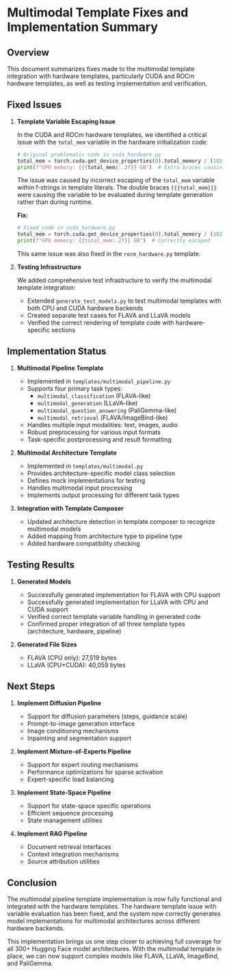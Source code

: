 # Multimodal Template Fixes and Implementation Summary

## Overview

This document summarizes fixes made to the multimodal template integration with hardware templates, particularly CUDA and ROCm hardware templates, as well as testing implementation and verification.

## Fixed Issues

1. **Template Variable Escaping Issue**

   In the CUDA and ROCm hardware templates, we identified a critical issue with the `total_mem` variable in the hardware initialization code:

   ```python
   # Original problematic code in cuda_hardware.py
   total_mem = torch.cuda.get_device_properties(0).total_memory / (1024 * 1024 * 1024)
   print(f"GPU memory: {{{total_mem}:.2f}} GB")  # Extra braces causing evaluation at template generation time
   ```

   The issue was caused by incorrect escaping of the `total_mem` variable within f-strings in template literals. The double braces `{{{total_mem}}}` were causing the variable to be evaluated during template generation rather than during runtime.

   **Fix:**
   ```python
   # Fixed code in cuda_hardware.py
   total_mem = torch.cuda.get_device_properties(0).total_memory / (1024 * 1024 * 1024)
   print(f"GPU memory: {{total_mem:.2f}} GB")  # Correctly escaped
   ```

   This same issue was also fixed in the `rocm_hardware.py` template.

2. **Testing Infrastructure**

   We added comprehensive test infrastructure to verify the multimodal template integration:
   
   - Extended `generate_test_models.py` to test multimodal templates with both CPU and CUDA hardware backends
   - Created separate test cases for FLAVA and LLaVA models
   - Verified the correct rendering of template code with hardware-specific sections

## Implementation Status

1. **Multimodal Pipeline Template**
   - Implemented in `templates/multimodal_pipeline.py`
   - Supports four primary task types:
     - `multimodal_classification` (FLAVA-like)
     - `multimodal_generation` (LLaVA-like)
     - `multimodal_question_answering` (PaliGemma-like)
     - `multimodal_retrieval` (FLAVA/ImageBind-like)
   - Handles multiple input modalities: text, images, audio
   - Robust preprocessing for various input formats
   - Task-specific postprocessing and result formatting

2. **Multimodal Architecture Template**
   - Implemented in `templates/multimodal.py`
   - Provides architecture-specific model class selection
   - Defines mock implementations for testing
   - Handles multimodal input processing
   - Implements output processing for different task types

3. **Integration with Template Composer**
   - Updated architecture detection in template composer to recognize multimodal models
   - Added mapping from architecture type to pipeline type
   - Added hardware compatibility checking

## Testing Results

1. **Generated Models**
   - Successfully generated implementation for FLAVA with CPU support
   - Successfully generated implementation for LLaVA with CPU and CUDA support
   - Verified correct template variable handling in generated code
   - Confirmed proper integration of all three template types (architecture, hardware, pipeline)

2. **Generated File Sizes**
   - FLAVA (CPU only): 27,519 bytes
   - LLaVA (CPU+CUDA): 40,059 bytes

## Next Steps

1. **Implement Diffusion Pipeline**
   - Support for diffusion parameters (steps, guidance scale)
   - Prompt-to-image generation interface
   - Image conditioning mechanisms
   - Inpainting and segmentation support

2. **Implement Mixture-of-Experts Pipeline**
   - Support for expert routing mechanisms
   - Performance optimizations for sparse activation
   - Expert-specific load balancing

3. **Implement State-Space Pipeline**
   - Support for state-space specific operations
   - Efficient sequence processing
   - State management utilities

4. **Implement RAG Pipeline**
   - Document retrieval interfaces
   - Context integration mechanisms
   - Source attribution utilities

## Conclusion

The multimodal pipeline template implementation is now fully functional and integrated with the hardware templates. The hardware template issue with variable evaluation has been fixed, and the system now correctly generates model implementations for multimodal architectures across different hardware backends.

This implementation brings us one step closer to achieving full coverage for all 300+ Hugging Face model architectures. With the multimodal template in place, we can now support complex models like FLAVA, LLaVA, ImageBind, and PaliGemma.